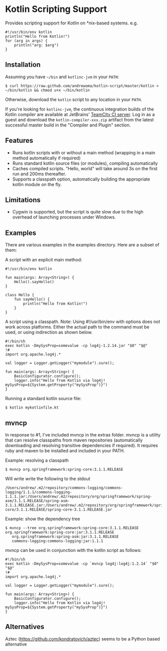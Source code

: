 Kotlin Scripting Support
========================

Provides scripting support for Kotlin on *nix-based systems. e.g.

    #!/usr/bin/env kotlin
    println("Hello from Kotlin!")
    for (arg in args) {
        println("arg: $arg")
    }

Installation
------------

Assuming you have `~/bin` and `kotlinc-jvm` in your `PATH`:

    $ curl https://raw.github.com/andrewoma/kotlin-script/master/kotlin > ~/bin/kotlin && chmod u+x ~/bin/kotlin 

Otherwise, download the `kotlin` script to any location in your `PATH`.

If you're looking for `kotlinc-jvm`, the continuous integration builds of the Kotlin compiler are available at JetBrains' [TeamCity CI server](http://teamcity.jetbrains.com/project.html?projectId=project67&tab=projectOverview). Log in as a guest and download the `kotlin-compiler-xxx.zip` artifact from the latest successful master build in the "Compiler and Plugin" section. 

Features
--------

* Runs kotlin scripts with or without a main method (wrapping in a main method automatically if required) 
* Runs standard kotlin source files (or modules), compiling automatically
* Caches compiled scripts. "Hello, world" will take around 3s on the first run and 200ms thereafter.   
* Supports a classpath option, automatically building the appropriate kotlin module on the fly.

Limitations
-----------

* Cygwin is supported, but the script is quite slow due to the high overhead of launching processes under Windows. 

Examples
--------

There are various examples in the examples directory. Here are a subset of them:

A script with an explicit main method:

    #!/usr/bin/env kotlin

    fun main(args: Array<String>) {
        Hello().sayHello()
    }

    class Hello {
        fun sayHello() {
            println("Hello from Kotlin!")
        }
    }

A script using a classpath. Note: Using #!/usr/bin/env with options does not work across platforms. Either the actual path to the command must be used, or using indirection as shown below.

    #!/bin/sh 
    exec kotlin -DmySysProp=somevalue -cp log4j-1.2.14.jar "$0" "$@"
    !#
    import org.apache.log4j.*

    val logger = Logger.getLogger("mymodule").sure();

    fun main(args: Array<String>) {
        BasicConfigurator.configure();
        logger.info("Hello from Kotlin via log4j! mySysProp=${System.getProperty("mySysProp")}")
    }

Running a standard kotlin source file:

    $ kotlin mykotlinfile.kt
    
mvncp
-----

In response to #1, I've included mvncp in the extras folder. mvncp is a utility that can resolve classpaths from maven repositories (automatically downloading and resolving transitive dependencies if required).
It requires ruby and maven to be installed and included in your PATH.

Example: resolving a classpath

    $ mvncp org.springframework:spring-core:3.1.1.RELEASE

Will write write the following to the stdout

    /Users/andrew/.m2/repository/commons-logging/commons-logging/1.1.1/commons-logging-1.1.1.jar:/Users/andrew/.m2/repository/org/springframework/spring-asm/3.1.1.RELEASE/spring-asm-3.1.1.RELEASE.jar:/Users/andrew/.m2/repository/org/springframework/spring-core/3.1.1.RELEASE/spring-core-3.1.1.RELEASE.jar

Example: show the dependency tree

    $ mvncp --tree org.springframework:spring-core:3.1.1.RELEASE
    org.springframework:spring-core:jar:3.1.1.RELEASE
       org.springframework:spring-asm:jar:3.1.1.RELEASE
       commons-logging:commons-logging:jar:1.1.1

mvncp can be used in conjunction with the kotlin script as follows:

    #!/bin/sh 
    exec kotlin -DmySysProp=somevalue -cp `mvncp log4j:log4j:1.2.14` "$0" "$@"
    !#
    import org.apache.log4j.*

    val logger = Logger.getLogger("mymodule").sure();

    fun main(args: Array<String>) {
        BasicConfigurator.configure();
        logger.info("Hello from Kotlin via log4j! mySysProp=${System.getProperty("mySysProp")}")
    }

Alternatives
------------
Aztec (https://github.com/kondratovich/aztec) seems to be a Python based alternative
